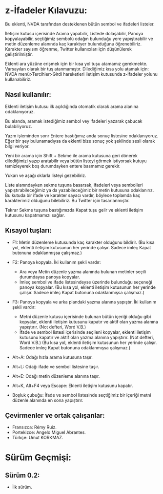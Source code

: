 # z-İfadeler Kılavuzu:  

Bu eklenti, NVDA tarafından desteklenen bütün sembol ve ifadeleri listeler.  

İletişim kutusu içerisinde Arama yapabilir, Listede dolaşabilir, Panoya kopyalayabilir, seçtiğimiz sembolü odağın bulunduğu yere yapıştırabilir ve metin düzenleme alanında kaç karaktyer bulunduğunu öğrenebiliriz. Karakter sayısını öğrenme, Twitter kullanıcıları için düşünülerek geliştirilmiştir.  

Eklenti ara yüzüne erişmek için bir kısa yol tuşu atamamız gerekmekte. Varsayılan olarak bir tuş atanmamıştır. Dilediğimiz kısa yolu atamak için:  
NVDA menü>Tercihler>Girdi hareketleri iletişim kutusunda z-İfadeler yolunu kullanabiliriz.  

## Nasıl kullanılır:  

Eklenti iletişim kutusu ilk açıldığında otomatik olarak arama alanına odaklanıyoruz.  

Bu alanda, aramak istediğimiz sembol vey ifadeleri yazarak çabucak bulabiliyoruz.  

Yazm işleminden sonr Entere bastığımız anda sonuç listesine odaklanıyoruz. Eğer bir şey bulunamadıysa da eklenti bize sonuç yok şeklinde sesli olarak bilgi veriyor.  

Yeni bir arama için Shift + Sekme ile arama kutusuna geri dönerek dilediğimizi yazıp aratabilir veya bütün listeyi görmek istiyorsak kutuyu temizleyerek boş durumdayken entere basmamız gerekir.  

Yukarı ve aşağı oklarla listeyi gezebiliriz.  

Liste alanındayken sekme tuşuna basarsak, ifadeleri veya sembolleri yapıştırabileceğimiz ya da yazabileceğimiz bir metin kutusuna odaklanırız. Bu kutuda bir ifade ve karakter sayacı vardır, böylece toplamda kaç karakterimiz olduğunu bilebiliriz. Bu Twitter için tasarlanmıştır.  

Tekrar Sekme tuşuna bastığımızda Kapat tuşu gelir ve eklenti iletişim kutusunu kapatmamızı sağlar.  

## Kısayol tuşları:  

* F1: Metin düzenleme kutusunda kaç karakter olduğunu bildirir. (Bu kısa yol, eklenti iletişim kutusunun her yerinde çalışır. Sadece imleç Kapat butonuna odaklanmışsa çalışmaz.)  
* F2: Panoya kopyala. İki kullanım şekli vardır:  
    * Ara veya Metin düzenle yazma alanında bulunan metinler seçili durumdaysa panoya kopyalar.  
    * İmleç sembol ve ifade listesindeyse üzerinde bulunduğu seçeneği panoya kopyalar. (Bu kısa yol, eklenti iletişim kutusunun her yerinde çalışır. Sadece imleç Kapat butonuna odaklanmışsa çalışmaz.)  
* F3: Panoya kopyala ve arka plandaki yazma alanına yapıştır. İki kullanım şekli vardır:  
    * Metni düzenle kutusu içerisinde bulunan bütün içeriği olduğu gibi kopyalar, eklenti iletişim kutusunu kapatır ve aktif olan yazma alanına yapıştırır. (Not defteri, Word V.B.)
    * İfade ve sembol listesi içerisinde seçileni kopyalar, eklenti iletişim kutusunu kapatır ve aktif olan yazma alanına yapıştırır. (Not defteri, Word V.B.) (Bu kısa yol, eklenti iletişim kutusunun her yerinde çalışır. Sadece imleç Kapat butonuna odaklanmışsa çalışmaz.)  
* Alt+A: Odağı hızla arama kutusuna taşır.  
* Alt+L: Odağı ifade ve sembol listesine taşır.  
* Alt+E: Odağı metin düzenleme alanına taşır.  
* Alt+K, Alt+F4 veya Escape: Eklenti iletişim kutusunu kapatır.  

* Boşluk çubuğu: İfade ve sembol listesinde seçtiğimiz bir içeriği metni düzenle alanında en sona yapıştırır.  

## Çevirmenler ve ortak çalışanlar:  

* Fransızca: Rémy Ruiz.  
* Portekizce: Angelo Miguel Abrantes.  
* Türkçe: Umut KORKMAZ.  

# Sürüm Geçmişi:  
## Sürüm 0.2:  

* İlk sürüm.  
